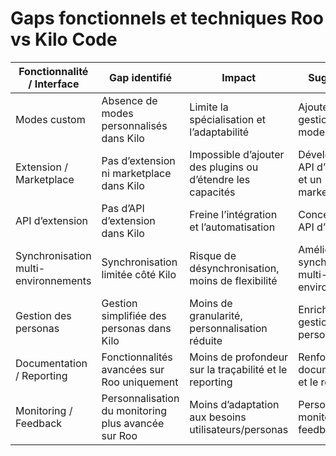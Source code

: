 # Gaps fonctionnels et techniques Roo vs Kilo Code

| Fonctionnalité / Interface         | Gap identifié                                                                 | Impact                                                      | Suggestion                                      |
|------------------------------------|-------------------------------------------------------------------------------|-------------------------------------------------------------|-------------------------------------------------|
| Modes custom                       | Absence de modes personnalisés dans Kilo                                      | Limite la spécialisation et l’adaptabilité                  | Ajouter la gestion de modes custom              |
| Extension / Marketplace            | Pas d’extension ni marketplace dans Kilo                                      | Impossible d’ajouter des plugins ou d’étendre les capacités | Développer une API d’extension et un marketplace|
| API d’extension                    | Pas d’API d’extension dans Kilo                                               | Freine l’intégration et l’automatisation                    | Concevoir une API d’extension                   |
| Synchronisation multi-environnements| Synchronisation limitée côté Kilo                                             | Risque de désynchronisation, moins de flexibilité           | Améliorer la synchronisation multi-environnements|
| Gestion des personas               | Gestion simplifiée des personas dans Kilo                                     | Moins de granularité, personnalisation réduite              | Enrichir la gestion des personas                |
| Documentation / Reporting          | Fonctionnalités avancées sur Roo uniquement                                   | Moins de profondeur sur la traçabilité et le reporting      | Renforcer la documentation et le reporting      |
| Monitoring / Feedback              | Personnalisation du monitoring plus avancée sur Roo                           | Moins d’adaptation aux besoins utilisateurs/personas        | Personnaliser le monitoring et le feedback      |